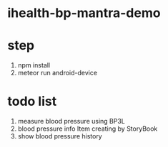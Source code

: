 # ihealth-bp-mantra-demo

# step
1. npm install
2. meteor run android-device

# todo list
1. measure blood pressure using BP3L
2. blood pressure info Item creating by StoryBook
3. show blood pressure history
